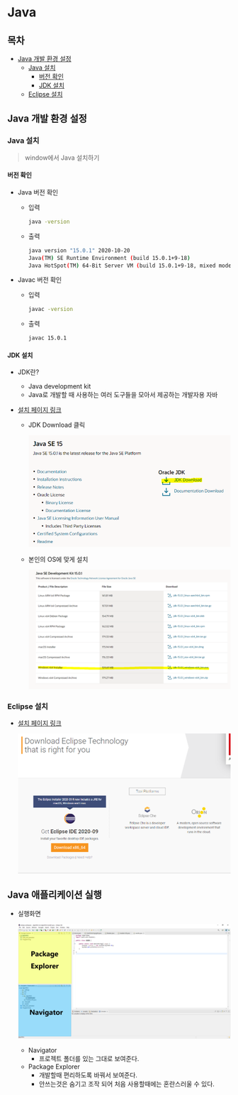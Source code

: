 # Java

## 목차

* [Java 개발 환경 설정](#java-개발-환경-설정)
  * [Java 설치](#java-설치)
    * [버전 확인](#버전-확인)
    * [JDK 설치](#jdk-설치)
  * [Eclipse 설치](#eclipse-설치)



## Java 개발 환경 설정

### Java 설치

> window에서 Java 설치하기

#### 버전 확인

* Java 버전 확인
  * 입력

    ```bash
    java -version
    ```

  * 출력

    ```bash
    java version "15.0.1" 2020-10-20
    Java(TM) SE Runtime Environment (build 15.0.1+9-18)
    Java HotSpot(TM) 64-Bit Server VM (build 15.0.1+9-18, mixed mode, sharing)
    ```

* Javac 버전 확인

  * 입력

    ```bash
    javac -version
    ```

  * 출력

    ```bash
    javac 15.0.1
    ```

#### JDK 설치

* JDK란?

  * Java development kit
  * Java로 개발할 때 사용하는 여러 도구들을 모아서 제공하는 개발자용 자바

* [설치 페이지 링크](https://www.oracle.com/java/technologies/javase-downloads.html)

  * JDK Download 클릭

    ![JDK Download](./images/jdk_download.PNG)

  * 본인의 OS에 맞게 설치

    <img src="./images/jdk_installer.PNG" alt="JDK_installer" style="zoom: 50%;" />

### Eclipse 설치

* [설치 페이지 링크](https://www.eclipse.org/downloads/)

  <img src="./images/eclipse_download.PNG" alt="eclipse download" style="zoom:75%;" />

## Java 애플리케이션 실행

* 실행화면

  ![Eclipse browser](./images/eclipse_browser.PNG)

  * Navigator
    * 프로젝트 폴더를 있는 그대로 보여준다.
  * Package Explorer
    * 개발할때 편리하도록 바꿔서 보여준다.
    * 안쓰는것은 숨기고 조작 되어 처음 사용할때에는 혼란스러울 수 있다.

